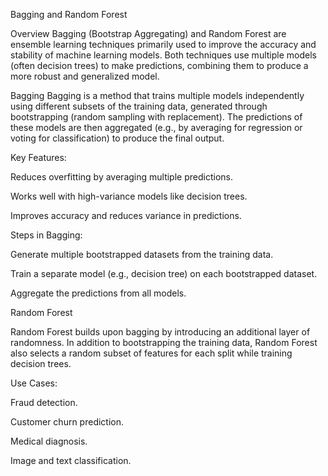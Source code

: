 Bagging and Random Forest

Overview
Bagging (Bootstrap Aggregating) and Random Forest are ensemble learning techniques primarily used to improve the accuracy and stability of machine learning models. Both techniques use multiple models (often decision trees) to make predictions, combining them to produce a more robust and generalized model.

Bagging
Bagging is a method that trains multiple models independently using different subsets of the training data, generated through bootstrapping (random sampling with replacement). The predictions of these models are then aggregated (e.g., by averaging for regression or voting for classification) to produce the final output.

Key Features:

Reduces overfitting by averaging multiple predictions.

Works well with high-variance models like decision trees.

Improves accuracy and reduces variance in predictions.

Steps in Bagging:

Generate multiple bootstrapped datasets from the training data.

Train a separate model (e.g., decision tree) on each bootstrapped dataset.

Aggregate the predictions from all models.

Random Forest

Random Forest builds upon bagging by introducing an additional layer of randomness. In addition to bootstrapping the training data, Random Forest also selects a random subset of features for each split while training decision trees.

Use Cases:

Fraud detection.

Customer churn prediction.

Medical diagnosis.

Image and text classification.
